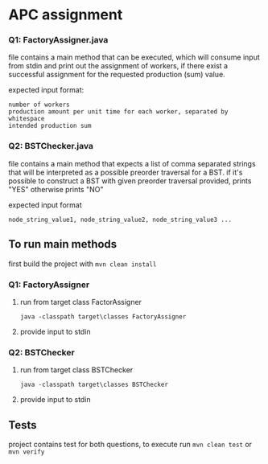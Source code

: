 # APC assignment

### Q1: FactoryAssigner.java

file contains a main method that can be executed, 
which will consume input from stdin and print out 
the assignment of workers, if there exist a successful
assignment for the requested production (sum) value.

expected input format:
```
number of workers
production amount per unit time for each worker, separated by whitespace
intended production sum
```

### Q2: BSTChecker.java

file contains a main method that expects a list of comma
separated strings that will be interpreted as a possible
preorder traversal for a BST. if it's possible to construct
a BST with given preorder traversal provided, prints "YES"
otherwise prints "NO"

expected input format
```
node_string_value1, node_string_value2, node_string_value3 ...
```

## To run main methods 

first build the project with `mvn clean install`

### Q1: FactoryAssigner

1. run from target class FactorAssigner

    ```
    java -classpath target\classes FactoryAssigner
    ```
1. provide input to stdin

### Q2: BSTChecker

1. run from target class BSTChecker
    
    ```
    java -classpath target\classes BSTChecker
    ```
1. provide input to stdin

## Tests

project contains test for both questions, to execute
run `mvn clean test` or `mvn verify`